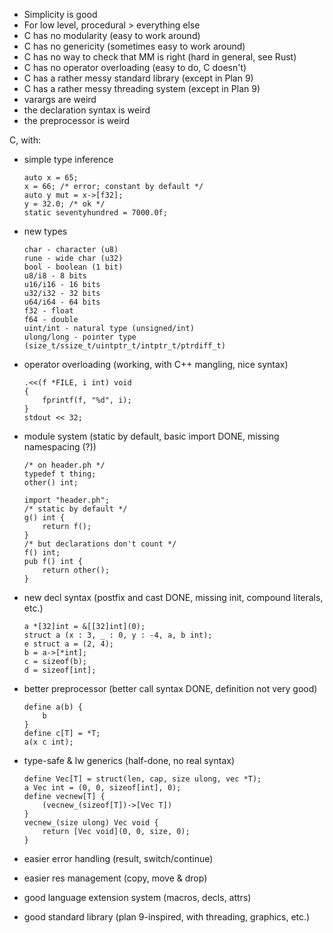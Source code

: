 - Simplicity is good
- For low level, procedural > everything else
- C has no modularity (easy to work around)
- C has no genericity (sometimes easy to work around)
- C has no way to check that MM is right (hard in general, see Rust)
- C has no operator overloading (easy to do, C doesn't)
- C has a rather messy standard library (except in Plan 9)
- C has a rather messy threading system (except in Plan 9)
- varargs are weird
- the declaration syntax is weird
- the preprocessor is weird

C, with:
- simple type inference

      auto x = 65;
      x = 66; /* error; constant by default */
      auto y mut = x->[f32];
      y = 32.0; /* ok */
      static seventyhundred = 7000.0f;

- new types

      char - character (u8)
      rune - wide char (u32)
      bool - boolean (1 bit)
      u8/i8 - 8 bits
      u16/i16 - 16 bits
      u32/i32 - 32 bits
      u64/i64 - 64 bits
      f32 - float
      f64 - double
      uint/int - natural type (unsigned/int)
      ulong/long - pointer type (size_t/ssize_t/uintptr_t/intptr_t/ptrdiff_t)

- operator overloading (working, with C++ mangling, nice syntax)

      .<<(f *FILE, i int) void
      {
          fprintf(f, "%d", i);
      }
      stdout << 32;

- module system (static by default, basic import DONE, missing namespacing (?))

      /* on header.ph */
      typedef t thing;
      other() int;

      import "header.ph";
      /* static by default */
      g() int {
          return f();
      }
      /* but declarations don't count */
      f() int;
      pub f() int {
          return other();
      }

- new decl syntax (postfix and cast DONE, missing init, compound literals, etc.)

      a *[32]int = &[[32]int](0);
      struct a (x : 3, _ : 0, y : -4, a, b int);
      e struct a = (2, 4);
      b = a->[*int];
      c = sizeof(b);
      d = sizeof[int];

- better preprocessor (better call syntax DONE, definition not very good)

      define a(b) {
          b
      }
      define c[T] = *T;
      a(x c int);

- type-safe & lw generics (half-done, no real syntax)

      define Vec[T] = struct(len, cap, size ulong, vec *T);
      a Vec int = (0, 0, sizeof[int], 0);
      define vecnew[T] {
          (vecnew_(sizeof[T])->[Vec T])
      }
      vecnew_(size ulong) Vec void {
          return [Vec void](0, 0, size, 0);
      }

- easier error handling (result, switch/continue)
- easier res management (copy, move & drop)
- good language extension system (macros, decls, attrs)
- good standard library (plan 9-inspired, with threading, graphics, etc.)

